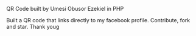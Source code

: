 QR Code built by Umesi Obusor Ezekiel in PHP

Built a QR code that links directly to my facebook profile. Contribute, fork and star.
Thank youg
